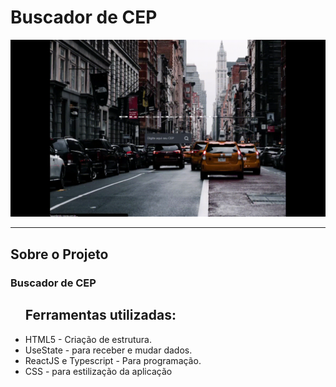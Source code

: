# Buscador de CEP
 
<div align="center" >
<img src="https://github.com/EnilsonNeto/Buscador-de-CEP/blob/main/src/media/20221221212041_Trim.gif">
</div>

---

## Sobre o Projeto

<h3>Buscador de CEP</h3>



<ul>
<h2>Ferramentas utilizadas:</h1>
<li>HTML5 - Criação de estrutura.</li>
<li>UseState - para receber e mudar dados.</li>
<li>ReactJS e Typescript - Para programação.</li>
<li>CSS - para estilização da aplicação</li>
</ul>
